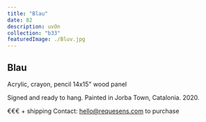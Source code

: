 ```yaml
---
title: "Blau"
date: 82
description: uvOn
collection: "b33"
featuredImage: ./Bluv.jpg
---
```


## Blau

Acrylic, crayon, pencil
14x15" wood panel

Signed and ready to hang.
Painted in Jorba Town, Catalonia. 2020.

€€€ + shipping
Contact: hello@requesens.com to purchase